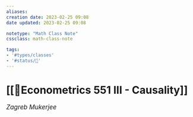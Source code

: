 ```yaml
---
aliases:
creation date: 2023-02-25 09:08
date updated: 2023-02-25 09:08

notetype: "Math Class Note"
cssclass: math-class-note

tags: 
- '#types/classes'
- '#status/🚧'
---
```


# [[🚧Econometrics 551 III - Causality]]
<span style = "font-size:120%"><i >Zagreb Mukerjee </i></span>

